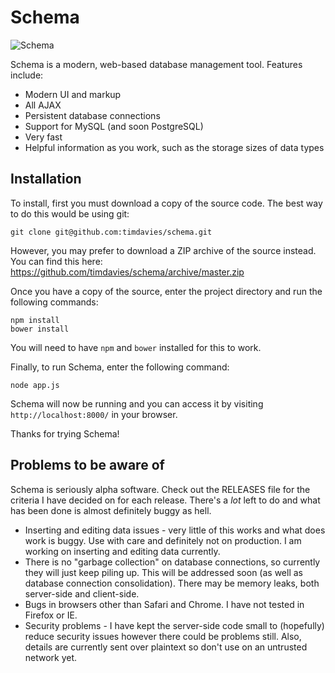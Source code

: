 # Schema

![Schema](http://i.imgur.com/jhJWMzj.png)

Schema is a modern, web-based database management tool. Features include:

- Modern UI and markup
- All AJAX
- Persistent database connections
- Support for MySQL (and soon PostgreSQL)
- Very fast
- Helpful information as you work, such as the storage sizes of data types

## Installation

To install, first you must download a copy of the source code. The best way to
do this would be using git:

    git clone git@github.com:timdavies/schema.git

However, you may prefer to download a ZIP archive of the source instead.
You can find this here: https://github.com/timdavies/schema/archive/master.zip

Once you have a copy of the source, enter the project directory and run the
following commands:

    npm install
    bower install

You will need to have `npm` and `bower` installed for this to work.

Finally, to run Schema, enter the following command:

    node app.js

Schema will now be running and you can access it by visiting `http://localhost:8000/`
in your browser.

Thanks for trying Schema!

## Problems to be aware of

Schema is seriously alpha software. Check out the RELEASES file for the criteria
I have decided on for each release. There's a *lot* left to do and what has been
done is almost definitely buggy as hell.

- Inserting and editing data issues - very little of this works and what does
  work is buggy. Use with care and definitely not on production. I am working
  on inserting and editing data currently.
- There is no "garbage collection" on database connections, so currently they
  will just keep piling up. This will be addressed soon (as well as database
  connection consolidation). There may be memory leaks, both server-side and
  client-side.
- Bugs in browsers other than Safari and Chrome. I have not tested in Firefox
  or IE.
- Security problems - I have kept the server-side code small to (hopefully)
  reduce security issues however there could be problems still. Also, details
  are currently sent over plaintext so don't use on an untrusted network yet.
